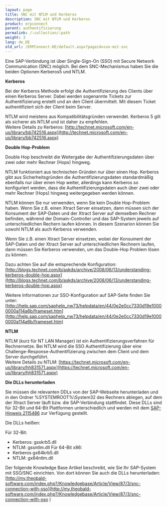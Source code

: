 ```yaml
---
layout: page
title: SNC mit NTLM und Kerberos
description: SNC mit NTLM und Kerberos
product: erpconnect
parent: authentifizierung
permalink: /:collection/:path
weight: 3
lang: de_DE
old_url: /ERPConnect-DE/default.aspx?pageid=sso-mit-snc
---
```


Eine SAP-Verbindung ist über Single-Sign-On (SSO) mit Secure Network Communication (SNC) möglich. Bei dem SNC-Mechanismus  haben Sie die beiden Optionen Kerberos5 und NTLM. 


**Kerberos**

Bei der Kerberos Methode erfolgt die Authentifizierung des Clients über einen Kerberos Server. Dabei werden sogenannte Tickets zur Authentifizierung erstellt und an den Client übermittelt. Mit diesem Ticket authentifiziert sich der Client beim Server.

NTLM wird meistens aus Kompatibilitätsgründen verwendet. Kerberos 5 gilt als sicherer als NTLM und ist daher zu empfehlen.<br> 
Weitere Details zu Kerberos: [http://technet.microsoft.com/en-us/library/bb742516.aspx](http://technet.microsoft.com/en-us/library/bb742516.aspx) 


**Double Hop-Problem**

Double Hop beschreibt die Weitergabe der Authentifizierungsdaten über zwei oder mehr Rechner (Hops) hingweg.

NTLM funktioniert aus technischen Gründen nur über einen Hop. Kerberos gibt aus Sicherheitsgründen die Authentifizierungsdaten standardmäßig ebenfalls nur über einen Hop weiter, allerdings kann Kerberos so konfiguriert werden, dass die Authentifizierungsdaten auch über zwei oder mehr Rechner (Hops) hingweg weitergegeben werden können.

NTLM können Sie nur verwenden, wenn Sie kein Double Hop-Problem haben. Wenn Sie z.B. einen Xtract Server einsetzen, dann müssen sich der Konsument der SAP-Daten und der Xtract Server auf demselben Rechner befinden, während der Domain-Controller und das SAP-System jeweils auf unterschiedlichen Rechern laufen können. In diesem Szenarion können Sie sowohl NTLM als auch Kerberos verwenden.

Wenn Sie z.B. einen Xtract Server einsetzen, wobei der Konsument der SAP-Daten und der Xtract Server auf unterschiedlichen Rechnern laufen, dann müssen Sie Kerberos verwenden, um das Double-Hop Problem lösen zu können. 

Dazu achten Sie auf die entsprechende Konfiguration: <br>
[http://blogs.technet.com/b/askds/archive/2008/06/13/understanding-kerberos-double-hop.aspx](http://blogs.technet.com/b/askds/archive/2008/06/13/understanding-kerberos-double-hop.aspx)

Weitere Informationen zur SSO-Konfiguration auf SAP-Seite finden Sie unter: <br>
[http://help.sap.com/saphelp_nw73/helpdata/en/44/0e2e0cc7330d19e10000000a114a6b/frameset.htm](http://help.sap.com/saphelp_nw73/helpdata/en/44/0e2e0cc7330d19e10000000a114a6b/frameset.htm)


**NTLM**

NTLM (kurz für NT LAN Manager) ist ein Authentifizierungsverfahren für Rechnernetze. Bei NTLM wird die SSO Authentifizierung über eine Challenge-Response-Authentifizierung zwischen dem Client und dem Server durchgeführt. <br>
Weitere Details zu NTLM: [https://technet.microsoft.com/en-us/library/hh831571.aspx](https://technet.microsoft.com/en-us/library/hh831571.aspx)

**Die DLLs herunterladen**

Sie müssen die relevanten DDLs von der SAP-Webseite herunterladen und in den Ordner %SYSTEMROOT%\System32 des Rechners ablegen, auf dem der Xtract Server läuft bzw. die SAP-Verbindung stattfindet. Diese DLLs sind für 32-Bit und 64-Bit Plattformen unterschiedlich und werden mit dem [SAP-Hinweis 2115486](http://service.sap.com/sap/support/notes/2115486) zur Verfügung gestellt. 

Die DLLs heißen: 

Für 32-Bit: 
 - Kerberos: gsskrb5.dll 
 - NTLM: gssntlm.dll
Für 64-Bit x86: 
 - Kerberos gx64krb5.dll 
 - NTLM: gx64ntlm.dll

Der folgende Knowledge Base Artikel beschreibt, wie Sie Ihr SAP-System mit SSO/SNC einrichten. Von dort können Sie auch die DLLs herunterladen:
[http://my.theobald-software.com/index.php?/Knowledgebase/Article/View/87/3/snc-connection-with-sso](http://my.theobald-software.com/index.php?/Knowledgebase/Article/View/87/3/snc-connection-with-sso ) 